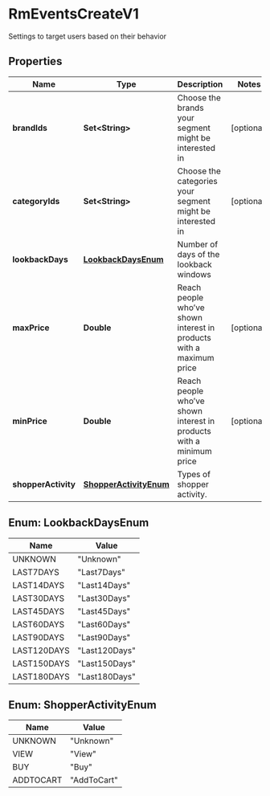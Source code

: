 

# RmEventsCreateV1

Settings to target users based on their behavior

## Properties

| Name | Type | Description | Notes |
|------------ | ------------- | ------------- | -------------|
|**brandIds** | **Set&lt;String&gt;** | Choose the brands your segment might be interested in |  [optional] |
|**categoryIds** | **Set&lt;String&gt;** | Choose the categories your segment might be interested in |  [optional] |
|**lookbackDays** | [**LookbackDaysEnum**](#LookbackDaysEnum) | Number of days of the lookback windows |  |
|**maxPrice** | **Double** | Reach people who’ve shown interest in products with a maximum price |  [optional] |
|**minPrice** | **Double** | Reach people who’ve shown interest in products with a minimum price |  [optional] |
|**shopperActivity** | [**ShopperActivityEnum**](#ShopperActivityEnum) | Types of shopper activity. |  |



## Enum: LookbackDaysEnum

| Name | Value |
|---- | -----|
| UNKNOWN | &quot;Unknown&quot; |
| LAST7DAYS | &quot;Last7Days&quot; |
| LAST14DAYS | &quot;Last14Days&quot; |
| LAST30DAYS | &quot;Last30Days&quot; |
| LAST45DAYS | &quot;Last45Days&quot; |
| LAST60DAYS | &quot;Last60Days&quot; |
| LAST90DAYS | &quot;Last90Days&quot; |
| LAST120DAYS | &quot;Last120Days&quot; |
| LAST150DAYS | &quot;Last150Days&quot; |
| LAST180DAYS | &quot;Last180Days&quot; |



## Enum: ShopperActivityEnum

| Name | Value |
|---- | -----|
| UNKNOWN | &quot;Unknown&quot; |
| VIEW | &quot;View&quot; |
| BUY | &quot;Buy&quot; |
| ADDTOCART | &quot;AddToCart&quot; |



